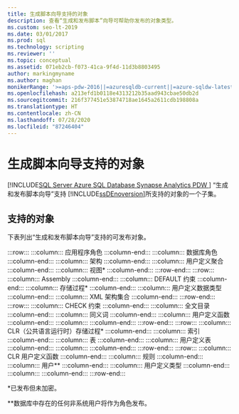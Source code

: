 ```yaml
---
title: 生成脚本向导支持的对象
description: 查看“生成和发布脚本”向导可帮助你发布的对象类型。
ms.custom: seo-lt-2019
ms.date: 03/01/2017
ms.prod: sql
ms.technology: scripting
ms.reviewer: ''
ms.topic: conceptual
ms.assetid: 071eb2cb-f073-41ca-9f4d-11d3b8803495
author: markingmyname
ms.author: maghan
monikerRange: '>=aps-pdw-2016||=azuresqldb-current||=azure-sqldw-latest||>=sql-server-2016||=sqlallproducts-allversions||>=sql-server-linux-2017||=azuresqldb-mi-current'
ms.openlocfilehash: a213efd1b0118e4313212b35aad943cbae50db2d
ms.sourcegitcommit: 216f377451e53874718ae1645a2611cdb198808a
ms.translationtype: HT
ms.contentlocale: zh-CN
ms.lasthandoff: 07/28/2020
ms.locfileid: "87246404"
---
```

# <a name="objects-supported-by-the-generate-scripts-wizard"></a>生成脚本向导支持的对象
[!INCLUDE[SQL Server Azure SQL Database Synapse Analytics PDW ](../../includes/applies-to-version/sql-asdb-asdbmi-asa-pdw.md)]
  “生成和发布脚本向导”支持 [!INCLUDE[ssDEnoversion](../../includes/ssdenoversion-md.md)]所支持的对象的一个子集。  
  
## <a name="supported-objects"></a>支持的对象  
 下表列出“生成和发布脚本向导”支持的可发布对象。  
  
:::row:::
    :::column:::
        应用程序角色
    :::column-end:::
    :::column:::
        数据库角色
    :::column-end:::
    :::column:::
        架构
    :::column-end:::
    :::column:::
        用户定义聚合
    :::column-end:::
    :::column:::
        视图*
    :::column-end:::
:::row-end:::
:::row:::
    :::column:::
        Assembly
    :::column-end:::
    :::column:::
        DEFAULT 约束
    :::column-end:::
    :::column:::
        存储过程*
    :::column-end:::
    :::column:::
        用户定义数据类型
    :::column-end:::
    :::column:::
        XML 架构集合
    :::column-end:::
:::row-end:::
:::row:::
    :::column:::
        CHECK 约束
    :::column-end:::
    :::column:::
        全文目录
    :::column-end:::
    :::column:::
        同义词
    :::column-end:::
    :::column:::
        用户定义函数
    :::column-end:::
    :::column:::
    :::column-end:::
:::row-end:::
:::row:::
    :::column:::
        CLR（公共语言运行时）存储过程*
    :::column-end:::
    :::column:::
        索引
    :::column-end:::
    :::column:::
        表
    :::column-end:::
    :::column:::
        用户定义表
    :::column-end:::
    :::column:::
    :::column-end:::
:::row-end:::
:::row:::
    :::column:::
        CLR 用户定义函数
    :::column-end:::
    :::column:::
        规则
    :::column-end:::
    :::column:::
        用户**
    :::column-end:::
    :::column:::
        用户定义类型
    :::column-end:::
    :::column:::
    :::column-end:::
:::row-end:::

 *已发布但未加密。  
  
 **数据库中存在的任何非系统用户将作为角色发布。  
  
  
